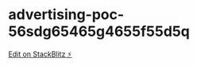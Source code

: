 # advertising-poc-56sdg65465g4655f55d5q

[Edit on StackBlitz ⚡️](https://stackblitz.com/edit/advertising-poc-56sdg65465g4655f55d5q)